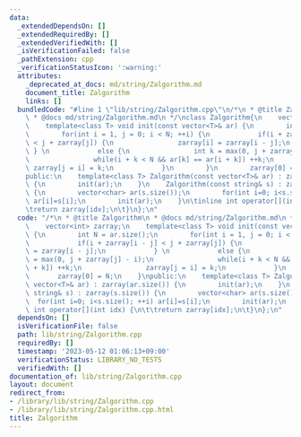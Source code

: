 ```yaml
---
data:
  _extendedDependsOn: []
  _extendedRequiredBy: []
  _extendedVerifiedWith: []
  _isVerificationFailed: false
  _pathExtension: cpp
  _verificationStatusIcon: ':warning:'
  attributes:
    _deprecated_at_docs: md/string/Zalgorithm.md
    document_title: Zalgorithm
    links: []
  bundledCode: "#line 1 \"lib/string/Zalgorithm.cpp\"\n/*\n * @title Zalgorithm\n\
    \ * @docs md/string/Zalgorithm.md\n */\nclass Zalgorithm{\n    vector<int> zarray;\n\
    \    template<class T> void init(const vector<T>& ar) {\n        int N = ar.size();\n\
    \        for(int i = 1, j = 0; i < N; ++i) {\n            if(i + zarray[i - j]\
    \ < j + zarray[j]) {\n                zarray[i] = zarray[i - j];\n           \
    \ } \n            else {\n                int k = max(0, j + zarray[j] - i);\n\
    \                while(i + k < N && ar[k] == ar[i + k]) ++k;\n               \
    \ zarray[j = i] = k;\n            }\n        }\n        zarray[0] = N;\n    }\n\
    public:\n    template<class T> Zalgorithm(const vector<T>& ar) : zarray(ar.size())\
    \ {\n        init(ar);\n    }\n    Zalgorithm(const string& s) : zarray(s.size())\
    \ {\n        vector<char> ar(s.size());\n        for(int i=0; i<s.size(); ++i)\
    \ ar[i]=s[i];\n        init(ar);\n    }\n\tinline int operator[](int idx) {\n\t\
    \treturn zarray[idx];\n\t}\n};\n"
  code: "/*\n * @title Zalgorithm\n * @docs md/string/Zalgorithm.md\n */\nclass Zalgorithm{\n\
    \    vector<int> zarray;\n    template<class T> void init(const vector<T>& ar)\
    \ {\n        int N = ar.size();\n        for(int i = 1, j = 0; i < N; ++i) {\n\
    \            if(i + zarray[i - j] < j + zarray[j]) {\n                zarray[i]\
    \ = zarray[i - j];\n            } \n            else {\n                int k\
    \ = max(0, j + zarray[j] - i);\n                while(i + k < N && ar[k] == ar[i\
    \ + k]) ++k;\n                zarray[j = i] = k;\n            }\n        }\n \
    \       zarray[0] = N;\n    }\npublic:\n    template<class T> Zalgorithm(const\
    \ vector<T>& ar) : zarray(ar.size()) {\n        init(ar);\n    }\n    Zalgorithm(const\
    \ string& s) : zarray(s.size()) {\n        vector<char> ar(s.size());\n      \
    \  for(int i=0; i<s.size(); ++i) ar[i]=s[i];\n        init(ar);\n    }\n\tinline\
    \ int operator[](int idx) {\n\t\treturn zarray[idx];\n\t}\n};\n"
  dependsOn: []
  isVerificationFile: false
  path: lib/string/Zalgorithm.cpp
  requiredBy: []
  timestamp: '2023-05-12 01:06:13+09:00'
  verificationStatus: LIBRARY_NO_TESTS
  verifiedWith: []
documentation_of: lib/string/Zalgorithm.cpp
layout: document
redirect_from:
- /library/lib/string/Zalgorithm.cpp
- /library/lib/string/Zalgorithm.cpp.html
title: Zalgorithm
---
```

